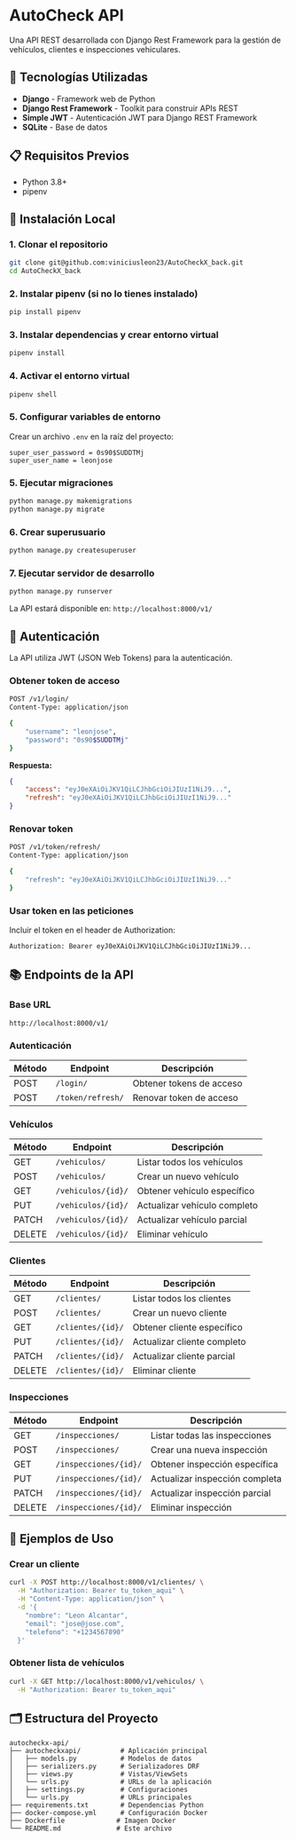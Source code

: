 # AutoCheck API

Una API REST desarrollada con Django Rest Framework para la gestión de vehículos, clientes e inspecciones vehiculares.

## 🚀 Tecnologías Utilizadas

- **Django** - Framework web de Python
- **Django Rest Framework** - Toolkit para construir APIs REST
- **Simple JWT** - Autenticación JWT para Django REST Framework
- **SQLite** - Base de datos

## 📋 Requisitos Previos

- Python 3.8+
- pipenv

## 🔧 Instalación Local

### 1. Clonar el repositorio
```bash
git clone git@github.com:viniciusleon23/AutoCheckX_back.git
cd AutoCheckX_back
```

### 2. Instalar pipenv (si no lo tienes instalado)
```bash
pip install pipenv
```

### 3. Instalar dependencias y crear entorno virtual
```bash
pipenv install
```

### 4. Activar el entorno virtual
```bash
pipenv shell
```

### 5. Configurar variables de entorno
Crear un archivo `.env` en la raíz del proyecto:
```env
super_user_password = 0s90$SUDDTMj
super_user_name = leonjose
```

### 5. Ejecutar migraciones
```bash
python manage.py makemigrations
python manage.py migrate
```

### 6. Crear superusuario
```bash
python manage.py createsuperuser
```

### 7. Ejecutar servidor de desarrollo
```bash
python manage.py runserver
```

La API estará disponible en: `http://localhost:8000/v1/`


## 🔐 Autenticación

La API utiliza JWT (JSON Web Tokens) para la autenticación.

### Obtener token de acceso
```bash
POST /v1/login/
Content-Type: application/json

{
    "username": "leonjose",
    "password": "0s90$SUDDTMj"
}
```

**Respuesta:**
```json
{
    "access": "eyJ0eXAiOiJKV1QiLCJhbGciOiJIUzI1NiJ9...",
    "refresh": "eyJ0eXAiOiJKV1QiLCJhbGciOiJIUzI1NiJ9..."
}
```

### Renovar token
```bash
POST /v1/token/refresh/
Content-Type: application/json

{
    "refresh": "eyJ0eXAiOiJKV1QiLCJhbGciOiJIUzI1NiJ9..."
}
```

### Usar token en las peticiones
Incluir el token en el header de Authorization:
```bash
Authorization: Bearer eyJ0eXAiOiJKV1QiLCJhbGciOiJIUzI1NiJ9...
```

## 📚 Endpoints de la API

### Base URL
```
http://localhost:8000/v1/
```

### Autenticación
| Método | Endpoint | Descripción |
|--------|----------|-------------|
| POST | `/login/` | Obtener tokens de acceso |
| POST | `/token/refresh/` | Renovar token de acceso |

### Vehículos
| Método | Endpoint | Descripción |
|--------|----------|-------------|
| GET | `/vehiculos/` | Listar todos los vehículos |
| POST | `/vehiculos/` | Crear un nuevo vehículo |
| GET | `/vehiculos/{id}/` | Obtener vehículo específico |
| PUT | `/vehiculos/{id}/` | Actualizar vehículo completo |
| PATCH | `/vehiculos/{id}/` | Actualizar vehículo parcial |
| DELETE | `/vehiculos/{id}/` | Eliminar vehículo |

### Clientes
| Método | Endpoint | Descripción |
|--------|----------|-------------|
| GET | `/clientes/` | Listar todos los clientes |
| POST | `/clientes/` | Crear un nuevo cliente |
| GET | `/clientes/{id}/` | Obtener cliente específico |
| PUT | `/clientes/{id}/` | Actualizar cliente completo |
| PATCH | `/clientes/{id}/` | Actualizar cliente parcial |
| DELETE | `/clientes/{id}/` | Eliminar cliente |

### Inspecciones
| Método | Endpoint | Descripción |
|--------|----------|-------------|
| GET | `/inspecciones/` | Listar todas las inspecciones |
| POST | `/inspecciones/` | Crear una nueva inspección |
| GET | `/inspecciones/{id}/` | Obtener inspección específica |
| PUT | `/inspecciones/{id}/` | Actualizar inspección completa |
| PATCH | `/inspecciones/{id}/` | Actualizar inspección parcial |
| DELETE | `/inspecciones/{id}/` | Eliminar inspección |

## 📝 Ejemplos de Uso

### Crear un cliente
```bash
curl -X POST http://localhost:8000/v1/clientes/ \
  -H "Authorization: Bearer tu_token_aqui" \
  -H "Content-Type: application/json" \
  -d '{
    "nombre": "Leon Alcantar",
    "email": "jose@jose.com",
    "telefono": "+1234567890"
  }'
```

### Obtener lista de vehículos
```bash
curl -X GET http://localhost:8000/v1/vehiculos/ \
  -H "Authorization: Bearer tu_token_aqui"
```

## 🗂️ Estructura del Proyecto

```
autocheckx-api/
├── autocheckxapi/          # Aplicación principal
│   ├── models.py           # Modelos de datos
│   ├── serializers.py      # Serializadores DRF
│   ├── views.py            # Vistas/ViewSets
│   └── urls.py             # URLs de la aplicación
│   ├── settings.py         # Configuraciones
│   └── urls.py             # URLs principales
├── requirements.txt        # Dependencias Python
├── docker-compose.yml      # Configuración Docker
├── Dockerfile             # Imagen Docker
└── README.md              # Este archivo
```



